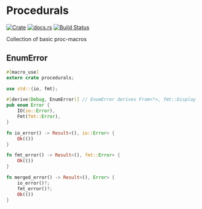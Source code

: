 Procedurals
===============
[![Crate](http://meritbadge.herokuapp.com/procedurals)](https://crates.io/crates/procedurals)
[![docs.rs](https://docs.rs/procedurals/badge.svg)](https://docs.rs/procedurals)
[![Build Status](https://travis-ci.org/termoshtt/procedurals.svg?branch=master)](https://travis-ci.org/termoshtt/procedurals)

Collection of basic proc-macros

EnumError
----------

```rust
#[macro_use]
extern crate procedurals;

use std::{io, fmt};

#[derive(Debug, EnumError)] // EnumError derives From<*>, fmt::Display and error::Error
pub enum Error {
    IO(io::Error),
    Fmt(fmt::Error),
}

fn io_error() -> Result<(), io::Error> {
    Ok(())
}

fn fmt_error() -> Result<(), fmt::Error> {
    Ok(())
}

fn merged_error() -> Result<(), Error> {
    io_error()?;
    fmt_error()?;
    Ok(())
}
```
